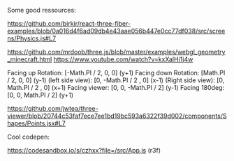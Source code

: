 Some good ressources:

https://github.com/birkir/react-three-fiber-examples/blob/0a016d4f6ad09db4e43aae056b447e0cc77df038/src/screens/Physics.js#L7

https://github.com/mrdoob/three.js/blob/master/examples/webgl_geometry_minecraft.html
https://www.youtube.com/watch?v=kxXaIHi1j4w

Facing up Rotation: [-Math.PI / 2, 0, 0] (y+1)
Facing down Rotation: [Math.PI / 2, 0, 0] (y-1)
(left side view): [0, -Math.PI / 2 , 0] (x-1)
(Right side view): [0, Math.PI / 2 , 0] (x+1)
Facing viewer: [0, 0, -Math.PI / 2] (y-1)
 Facing 180deg: [0, 0, Math.PI / 2] (y+1)

https://github.com/jwtea/three-viewer/blob/20744c53faf7ece7ee1bd19bc593a6322f39d002/components/Shapes/Points.jsx#L7

Cool codepen:

https://codesandbox.io/s/czhxx?file=/src/App.js (r3f)